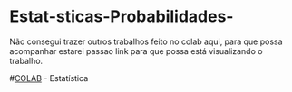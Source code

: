 # Estat-sticas-Probabilidades-


Não consegui trazer outros trabalhos feito no colab aqui, para que possa acompanhar estarei passao link para que possa está visualizando o trabalho.

#[COLAB](https://colab.research.google.com/drive/17qkrdacQsO6qaQbXWWqh5Qz1-x2uQIfH?usp=sharing) - Estatística 



